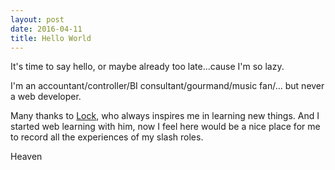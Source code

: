 ```yaml
---
layout: post
date: 2016-04-11
title: Hello World
---
```



It's time to say hello, or maybe already too late...cause I'm so lazy.

I'm an accountant/controller/BI consultant/gourmand/music fan/... but never a web developer.

Many thanks to [Lock](http://liukai.link), who always inspires me in learning new things. And I started web learning with him, now I feel here would be a nice place for me to record all the experiences of my slash roles.

Heaven
